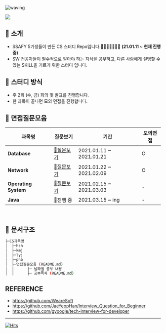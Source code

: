 ![waving](https://capsule-render.vercel.app/api?type=waving&height=200&text=Tech-Interview&fontAlign=70&fontAlignY=35&color=gradient)

<a href="https://github.com/SSAFY-CS-STUDY/Tech_interview/graphs/contributors">
  <img src="https://contrib.rocks/image?repo=SSAFY-CS-STUDY/Tech_interview" />
</a>

## 📣 소개 
- SSAFY 5기생들이 만든 CS 스터디 Repo입니다.🤸‍♀️🤸‍♂️🤸‍♀️🤸‍ **(21.01.11 ~ 현재 진행 중)**
- SW 전공자들이 필수적으로 알아야 하는 지식을 공부하고, 다른 사람에게 설명할 수 있는 SKILL을 기르기 위한 스터디 입니다.

## 📝 스터디 방식
- 주 2회 (수, 금) 회의 및 발표를 진행합니다.
- 한 과목이 끝나면 모의 면접을 진행합니다.


## 📁 면접질문모음 
|**과목명**|**질문보기**|기간|모의면접|
|-|-|-|-|
|**Database**|[📃질문보기](https://github.com/SSAFY-CS-STUDY/Tech_interview/blob/main/02.database/README.md)|2021.01.11 ~ 2021.01.21|O|
|**Network**|[📃질문보기](https://github.com/SSAFY-CS-STUDY/Tech_interview/blob/main/01.network/README.md)|2021.01.22 ~ 2021.02.09|O|
|**Operating System**|[📃질문보기](https://github.com/SSAFY-CS-STUDY/Tech_interview/blob/main/03.Operating_system/README.md)|2021.02.15 ~ 2021.03.03|-|
|**Java**|📃진행 중|2021.03.15 ~ ing|-|
<br/>

## 📑 문서구조   
```sh
├─CS과목명
│  ├─hsh
│  ├─kmj
│  ├─lyj
│  ├─phb
│  ├─면접질문모음 (README.md) 
│  │      ├─ 날짜별 공부 내용
│  │      ├─ 공부목차 (README.md)
```

## REFERENCE
  * https://github.com/WeareSoft
  * https://github.com/JaeYeopHan/Interview_Question_for_Beginner
  * https://github.com/gyoogle/tech-interview-for-developer

---
[![Hits](https://hits.seeyoufarm.com/api/count/incr/badge.svg?url=https%3A%2F%2Fgithub.com%2FSSAFY-CS-STUDY%2FTech_interview&count_bg=%233FDB48&title_bg=%23555555&icon=wechat.svg&icon_color=%23FFFFFF&title=hits&edge_flat=false)](https://hits.seeyoufarm.com)

